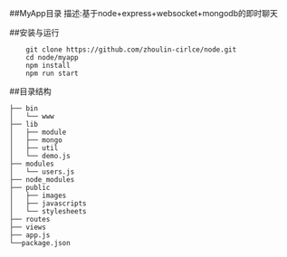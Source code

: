 
##MyApp目录
描述:基于node+express+websocket+mongodb的即时聊天

##安装与运行
```shell
    git clone https://github.com/zhoulin-cirlce/node.git
    cd node/myapp
    npm install
    npm run start
```
##目录结构

```
├── bin                   
│   └── www
├── lib
│   ├── module
│   ├── mongo 
│   ├── util 
│   └── demo.js 
├── modules
│   └── users.js
├── node_modules
├── public
│   ├── images
│   ├── javascripts
│   └── stylesheets
├── routes
├── views
├── app.js
└──package.json
```

